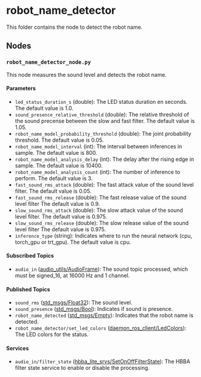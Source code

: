 # robot_name_detector
This folder contains the node to detect the robot name.

## Nodes
### `robot_name_detector_node.py`
This node measures the sound level and detects the robot name.

#### Parameters
 - `led_status_duration_s` (double): The LED status duration en seconds. The default value is 1.0.
 - `sound_presence_relative_threshold` (double): The relative threshold of the sound precense between the slow and fast filter. The default value is 1.05.
 - `robot_name_model_probability_threshold` (double): The joint probability threshold. The default value is 0.05.
 - `robot_name_model_interval` (int): The interval between inferences in sample. The default value is 800.
 - `robot_name_model_analysis_delay` (int): The delay after the rising edge in sample. The default value is 10400.
 - `robot_name_model_analysis_count` (int): The number of inference to perform. The default value is 3.
 - `fast_sound_rms_attack` (double): The fast attack value of the sound level filter. The default value is 0.05.
 - `fast_sound_rms_release` (double): The fast release value of the sound level filter The default value is 0.9.
 - `slow_sound_rms_attack` (double): The slow attack value of the sound level filter. The default value is 0.975.
 - `slow_sound_rms_release` (double): The slow release value of the sound level filter The default value is 0.975.
 - `inference_type` (string): Indicates where to run the neural network (cpu, torch_gpu or trt_gpu). The default value is cpu.

#### Subscribed Topics
 - `audio_in` ([audio_utils/AudioFrame](https://github.com/introlab/audio_utils/blob/main/msg/AudioFrame.msg)): The sound topic processed, which must be signed_16, at 16000 Hz and 1 channel.

#### Published Topics
 - `sound_rms` ([std_msgs/Float32](https://docs.ros2.org/foxy/api/std_msgs/msg/Float32.html)): The sound level.
 - `sound_presence` ([std_msgs/Bool](https://docs.ros2.org/foxy/api/std_msgs/msg/Bool.html)): Indicates if sound is presence.
 - `robot_name_detected` ([std_msgs/Empty](https://docs.ros2.org/foxy/api/std_msgs/msg/Empty.html)): Indicates that the robot name is detected.
 - `robot_name_detector/set_led_colors` ([daemon_ros_client/LedColors](../../daemon_ros_client/msg/LedColors.msg)): The LED colors for the status.

#### Services
 - `audio_in/filter_state` ([hbba_lite_srvs/SetOnOffFilterState](../../utils/hbba_lite/hbba_lite_srvs/srv/SetOnOffFilterState.srv)): The HBBA filter state service to enable or disable the processing.
